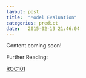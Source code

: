 ```yaml
---
layout: post
title:  "Model Evaluation"
categories: predict 
date:   2015-02-19 21:46:04
---
```


Content coming soon!


Further Reading:

[ROC101](http://www.saedsayad.com/docs/ROC101.pdf)


